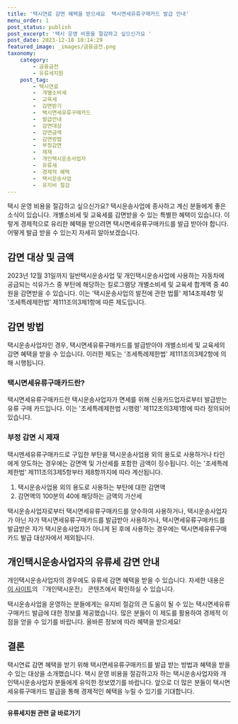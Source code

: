 ```yaml
---
title: '택시연료 감면 혜택을 받으세요  택시면세유류구매카드 발급 안내'
menu_order: 1
post_status: publish
post_excerpt: '택시 운영 비용을 절감하고 싶으신가요 '
post_date: 2023-12-18 10:14:29
featured_image: _images/금융금전.png
taxonomy:
    category:
        - 금융금전
        - 유류세지원
    post_tag:
        - 택시연료
        -  개별소비세
        -  교육세
        -  감면받기
        -  택시면세유류구매카드
        -  발급안내
        -  감면대상
        -  감면금액
        -  감면방법
        -  부정감면
        -  제재
        -  개인택시운송사업자
        -  유류세
        -  경제적 혜택
        -  택시운송사업
        -  유지비 절감
---
```



택시 운영 비용을 절감하고 싶으신가요? 
택시운송사업에 종사하고 계신 분들에게 좋은 소식이 있습니다. 개별소비세 및 교육세를 감면받을 수 있는 특별한 혜택이 있습니다. 이렇게 경제적으로 유리한 혜택을 받으려면 택시면세유류구매카드를 발급 받아야 합니다. 어떻게 발급 받을 수 있는지 자세히 알아보겠습니다.

## 감면 대상 및 금액
2023년 12월 31일까지 일반택시운송사업 및 개인택시운송사업에 사용하는 자동차에 공급되는 석유가스 중 부탄에 해당하는 킬로그램당 개별소비세 및 교육세 합계액 중 40원을 감면받을 수 있습니다. 이는 '택시운송사업의 발전에 관한 법률' 제14조제4항 및 '조세특례제한법' 제111조의3제1항에 따른 제도입니다.

## 감면 방법
택시운송사업자인 경우, 택시면세유류구매카드를 발급받아야 개별소비세 및 교육세의 감면 혜택을 받을 수 있습니다. 이러한 제도는 '조세특례제한법' 제111조의3제2항에 의해 시행됩니다.

### 택시면세유류구매카드란?
택시면세유류구매카드란 택시운송사업자가 면세를 위해 신용카드업자로부터 발급받는 유류 구매 카드입니다. 이는 '조세특례제한법 시행령' 제112조의3제1항에 따라 정의되어 있습니다.

### 부정 감면 시 제재
택시멘세유류구매카드로 구입한 부탄을 택시운송사업용 외의 용도로 사용하거나 타인에게 양도하는 경우에는 감면액 및 가산세를 포함한 금액이 징수됩니다. 이는 '조세특례제한법' 제111조의3제5항부터 제8항까지에 따라 계산됩니다.

1. 택시운송사업용 외의 용도로 사용하는 부탄에 대한 감면액
2. 감면액의 100분의 40에 해당하는 금액의 가산세

택시운송사업자로부터 택시면세유류구매카드를 양수하여 사용하거나, 택시운송사업자가 아닌 자가 택시면세유류구매카드를 발급받아 사용하거나, 택시면세유류구매카드를 발급받은 자가 택시운송사업자가 아니게 된 후에 사용하는 경우에는 택시면세유류구매카드 발급 대상자에서 제외됩니다.

## 개인택시운송사업자의 유류세 감면 안내
개인택시운송사업자의 경우에도 유류세 감면 혜택을 받을 수 있습니다. 자세한 내용은 [이 사이트](www.easylaw.go.kr)의 『개인택시운전』 콘텐츠에서 확인하실 수 있습니다.

택시운송사업을 운영하는 분들에게는 유지비 절감의 큰 도움이 될 수 있는 택시면세유류구매카드 발급에 대한 정보를 제공했습니다. 많은 분들이 이 제도를 활용하여 경제적 이점을 얻을 수 있기를 바랍니다. 올바른 정보에 따라 혜택을 받으세요!

## 결론
택시연료 감면 혜택을 받기 위해 택시면세유류구매카드를 발급 받는 방법과 혜택을 받을 수 있는 대상을 소개했습니다. 택시 운영 비용을 절감하고자 하는 택시운송사업자와 개인택시운송사업자 분들에게 유익한 정보였기를 바랍니다. 앞으로 더 많은 분들이 택시면세유류구매카드 발급을 통해 경제적인 혜택을 누릴 수 있기를 기대합니다.
<!-- wp:separator -->
<hr class="wp-block-separator has-alpha-channel-opacity"/>
<!-- /wp:separator -->

<!-- wp:group {"backgroundColor":"base","layout":{"type":"constrained"}} -->
<div class="wp-block-group has-base-background-color has-background"><!-- wp:paragraph {"align":"center","fontSize":"medium"} -->
<p class="has-text-align-center has-large-font-size"><strong>유류세지원 관련 글 바로가기</strong></p>
<!-- /wp:paragraph -->


<!-- wp:latest-posts
{"categories":[{"id":14360,"count":19,"description":"","link":"https://uknowlaw.com/category/%ec%9c%a0%eb%a5%98%ec%84%b8%ec%a7%80%ec%9b%90/","name":"유류세지원","slug":"유류세지원","taxonomy":"category","parent":0,"meta":[],"_links":{"self":[{"href":"https://uknowlaw.com/wp-json/wp/v2/categories/14360"}],"collection":[{"href":"https://uknowlaw.com/wp-json/wp/v2/categories"}],"about":[{"href":"https://uknowlaw.com/wp-json/wp/v2/taxonomies/category"}],"wp:post_type":[{"href":"https://uknowlaw.com/wp-json/wp/v2/posts?categories=14360"}],"curies":[{"name":"wp","href":"https://api.w.org/{rel}","templated":true}]}}],"postsToShow":100,"excerptLength":28,"postLayout":"grid","columns":2,"featuredImageAlign":"left","featuredImageSizeSlug":"large","fontSize":"small"} /--></div>
<!-- /wp:group -->